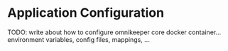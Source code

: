# Application Configuration
TODO: write about how to configure omnikeeper core docker container... environment variables, config files, mappings, ...
